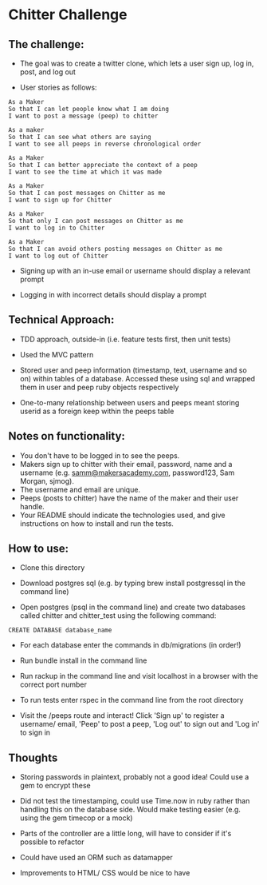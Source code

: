 Chitter Challenge
=================

The challenge:
-------

* The goal was to create a twitter clone, which lets a user sign up, log in, post, and log out

* User stories as follows:

```
As a Maker
So that I can let people know what I am doing  
I want to post a message (peep) to chitter

As a maker
So that I can see what others are saying  
I want to see all peeps in reverse chronological order

As a Maker
So that I can better appreciate the context of a peep
I want to see the time at which it was made

As a Maker
So that I can post messages on Chitter as me
I want to sign up for Chitter

As a Maker
So that only I can post messages on Chitter as me
I want to log in to Chitter

As a Maker
So that I can avoid others posting messages on Chitter as me
I want to log out of Chitter

```

* Signing up with an in-use email or username should display a relevant prompt

* Logging in with incorrect details should display a prompt


Technical Approach:
-----

* TDD approach, outside-in (i.e. feature tests first, then unit tests)

* Used the MVC pattern

* Stored user and peep information (timestamp, text, username and so on) within tables of a database. Accessed these using sql and wrapped them in user and peep ruby objects respectively

* One-to-many relationship between users and peeps meant storing userid as a foreign keep within the peeps table


Notes on functionality:
------

* You don't have to be logged in to see the peeps.
* Makers sign up to chitter with their email, password, name and a username (e.g. samm@makersacademy.com, password123, Sam Morgan, sjmog).
* The username and email are unique.
* Peeps (posts to chitter) have the name of the maker and their user handle.
* Your README should indicate the technologies used, and give instructions on how to install and run the tests.


How to use:
-----

* Clone this directory

* Download postgres sql (e.g. by typing brew install postgressql in the command line)

* Open postgres (psql in the command line) and create two databases called chitter and chitter_test using the following command:

```
CREATE DATABASE database_name
```

* For each database enter the commands in db/migrations (in order!)

* Run bundle install in the command line

* Run rackup in the command line and visit localhost in a browser with the correct port number

* To run tests enter rspec in the command line from the root directory

* Visit the /peeps route and interact! Click 'Sign up' to register a username/ email,
'Peep' to post a peep, 'Log out' to sign out and 'Log in' to sign in

Thoughts
-----

* Storing passwords in plaintext, probably not a good idea! Could use a gem to encrypt these

* Did not test the timestamping, could use Time.now in ruby rather than handling this on the database
side. Would make testing easier (e.g. using the gem timecop or a mock)

* Parts of the controller are a little long, will have to consider if it's possible to refactor

* Could have used an ORM such as datamapper

* Improvements to HTML/ CSS would be nice to have
